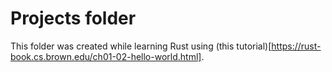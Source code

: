 # Projects folder

This folder was created while learning Rust using (this tutorial)[https://rust-book.cs.brown.edu/ch01-02-hello-world.html].


